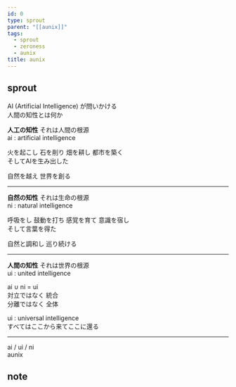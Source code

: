 ```yaml
---
id: 0
type: sprout
parent: "[[aunix]]"
tags:
  - sprout
  - zeroness
  - aunix
title: aunix
---
```

## sprout
AI (Artificial Intelligence) が問いかける  
人間の知性とは何か

**人工の知性** それは人間の根源  
ai : artificial intelligence

火を起こし 石を削り 畑を耕し 都市を築く  
そしてAIを生み出した

自然を越え 世界を創る

---


**自然の知性** それは生命の根源  
ni : natural intelligence

呼吸をし 鼓動を打ち 感覚を育て 意識を宿し  
そして言葉を得た

自然と調和し 巡り続ける

---

**人間の知性** それは世界の根源  
ui : united intelligence

ai ∪ ni = ui  
対立ではなく 統合  
分離ではなく 全体

ui : universal intelligence  
すべてはここから来てここに還る

---

ai / ui / ni  
aunix
## note

